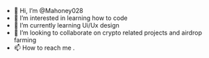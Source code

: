 - 👋 Hi, I’m @Mahoney028
- 👀 I’m interested in learning how to code
- 🌱 I’m currently learning Ui/Ux design
- 💞️ I’m looking to collaborate on crypto related projects and airdrop farming
- 📫 How to reach me .

<!---
Mahoney028/Mahoney028 is a ✨ special ✨ repository because its `README.md` (this file) appears on your GitHub profile.
You can click the Preview link to take a look at your changes.
--->
